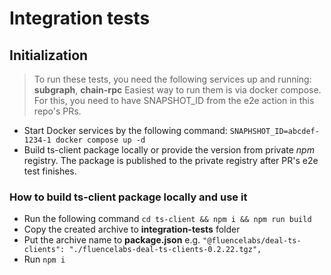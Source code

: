 # Integration tests

## Initialization

> To run these tests, you need the following services up and running: **subgraph**, **chain-rpc**
> Easiest way to run them is via docker compose. For this, you need to have SNAPSHOT_ID from the e2e action in this repo's PRs.

- Start Docker services by the following command: `SNAPHSHOT_ID=abcdef-1234-1 docker compose up -d`
- Build ts-client package locally or provide the version from private *npm* registry. The package is published to the private registry after PR's e2e test finishes.


### How to build ts-client package locally and use it

- Run the following command `cd ts-client && npm i && npm run build`
- Copy the created archive to **integration-tests** folder
- Put the archive name to **package.json** e.g. `"@fluencelabs/deal-ts-clients": "./fluencelabs-deal-ts-clients-0.2.22.tgz",`
- Run `npm i`